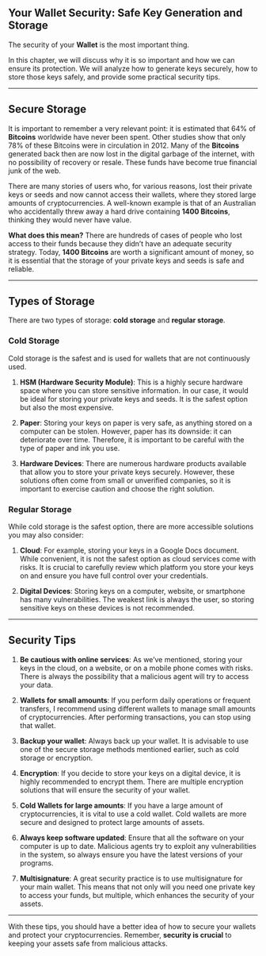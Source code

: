 ## **Your Wallet Security: Safe Key Generation and Storage**

The security of your **Wallet** is the most important thing.

In this chapter, we will discuss why it is so important and how we can ensure its protection. We will analyze how to generate keys securely, how to store those keys safely, and provide some practical security tips.

---

## Secure Storage

It is important to remember a very relevant point: it is estimated that 64% of **Bitcoins** worldwide have never been spent. Other studies show that only 78% of these Bitcoins were in circulation in 2012. Many of the **Bitcoins** generated back then are now lost in the digital garbage of the internet, with no possibility of recovery or resale. These funds have become true financial junk of the web.

There are many stories of users who, for various reasons, lost their private keys or seeds and now cannot access their wallets, where they stored large amounts of cryptocurrencies. A well-known example is that of an Australian who accidentally threw away a hard drive containing **1400 Bitcoins**, thinking they would never have value.

**What does this mean?** There are hundreds of cases of people who lost access to their funds because they didn’t have an adequate security strategy. Today, **1400 Bitcoins** are worth a significant amount of money, so it is essential that the storage of your private keys and seeds is safe and reliable.

---

## Types of Storage

There are two types of storage: **cold storage** and **regular storage**.

### Cold Storage

Cold storage is the safest and is used for wallets that are not continuously used. 

1. **HSM (Hardware Security Module)**: This is a highly secure hardware space where you can store sensitive information. In our case, it would be ideal for storing your private keys and seeds. It is the safest option but also the most expensive.
   
2. **Paper**: Storing your keys on paper is very safe, as anything stored on a computer can be stolen. However, paper has its downside: it can deteriorate over time. Therefore, it is important to be careful with the type of paper and ink you use.

3. **Hardware Devices**: There are numerous hardware products available that allow you to store your private keys securely. However, these solutions often come from small or unverified companies, so it is important to exercise caution and choose the right solution.

### Regular Storage

While cold storage is the safest option, there are more accessible solutions you may also consider:

1. **Cloud**: For example, storing your keys in a Google Docs document. While convenient, it is not the safest option as cloud services come with risks. It is crucial to carefully review which platform you store your keys on and ensure you have full control over your credentials.

2. **Digital Devices**: Storing keys on a computer, website, or smartphone has many vulnerabilities. The weakest link is always the user, so storing sensitive keys on these devices is not recommended.

---

## Security Tips

1. **Be cautious with online services**: As we’ve mentioned, storing your keys in the cloud, on a website, or on a mobile phone comes with risks. There is always the possibility that a malicious agent will try to access your data.

2. **Wallets for small amounts**: If you perform daily operations or frequent transfers, I recommend using different wallets to manage small amounts of cryptocurrencies. After performing transactions, you can stop using that wallet.

3. **Backup your wallet**: Always back up your wallet. It is advisable to use one of the secure storage methods mentioned earlier, such as cold storage or encryption.

4. **Encryption**: If you decide to store your keys on a digital device, it is highly recommended to encrypt them. There are multiple encryption solutions that will ensure the security of your wallet.

5. **Cold Wallets for large amounts**: If you have a large amount of cryptocurrencies, it is vital to use a cold wallet. Cold wallets are more secure and designed to protect large amounts of assets.

6. **Always keep software updated**: Ensure that all the software on your computer is up to date. Malicious agents try to exploit any vulnerabilities in the system, so always ensure you have the latest versions of your programs.

7. **Multisignature**: A great security practice is to use multisignature for your main wallet. This means that not only will you need one private key to access your funds, but multiple, which enhances the security of your assets.

---

With these tips, you should have a better idea of how to secure your wallets and protect your cryptocurrencies. Remember, **security is crucial** to keeping your assets safe from malicious attacks.
